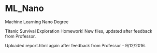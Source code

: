 # ML_Nano
Machine Learning Nano Degree 

Titanic Survival Exploration Homework! 
New files, updated after feedback from Professor. 

Uploaded report.html again after feedback from Professor - 9/12/2016. 

